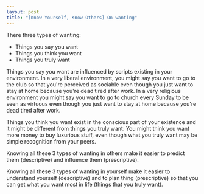 ```yaml
---
layout: post
title: "[Know Yourself, Know Others] On wanting"
---
```


There three types of wanting:

- Things you say you want
- Things you think you want
- Things you truly want

Things you say you want are influenced by scripts existing in your environment. In a very liberal environment, you might say you want to go to the club so that you're perceived as sociable even though you just want to stay at home because you're dead tired after work. In a very religious environment you might say you want to go to church every Sunday to be seen as virtuous even though you just want to stay at home because you're dead tired after work.

Things you think you want exist in the conscious part of your existence and it might be different from things you truly want. You might think you want more money to buy luxurious stuff, even though what you truly want may be simple recognition from your peers.

Knowing all these 3 types of wanting in others make it easier to predict them (descriptive) and influence them (prescriptive).

Knowing all these 3 types of wanting in yourself make it easier to understand yourself (descriptive) and to plan thing (prescriptive) so that you can get what you want most in life (things that you truly want).
